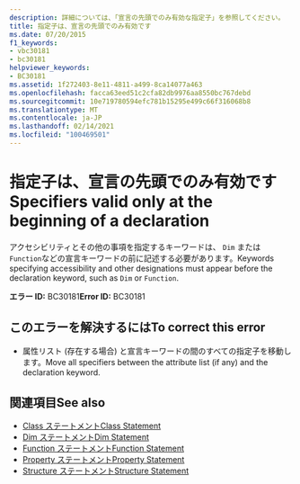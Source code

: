 ```yaml
---
description: 詳細については、「宣言の先頭でのみ有効な指定子」を参照してください。
title: 指定子は、宣言の先頭でのみ有効です
ms.date: 07/20/2015
f1_keywords:
- vbc30181
- bc30181
helpviewer_keywords:
- BC30181
ms.assetid: 1f272403-8e11-4811-a499-8ca14077a463
ms.openlocfilehash: facca63eed51c2cfa82db9976aa8550bc767debd
ms.sourcegitcommit: 10e719780594efc781b15295e499c66f316068b8
ms.translationtype: MT
ms.contentlocale: ja-JP
ms.lasthandoff: 02/14/2021
ms.locfileid: "100469501"
---
```

# <a name="specifiers-valid-only-at-the-beginning-of-a-declaration"></a><span data-ttu-id="27515-103">指定子は、宣言の先頭でのみ有効です</span><span class="sxs-lookup"><span data-stu-id="27515-103">Specifiers valid only at the beginning of a declaration</span></span>

<span data-ttu-id="27515-104">アクセシビリティとその他の事項を指定するキーワードは、 `Dim` または `Function`などの宣言キーワードの前に記述する必要があります。</span><span class="sxs-lookup"><span data-stu-id="27515-104">Keywords specifying accessibility and other designations must appear before the declaration keyword, such as `Dim` or `Function`.</span></span>  
  
 <span data-ttu-id="27515-105">**エラー ID:** BC30181</span><span class="sxs-lookup"><span data-stu-id="27515-105">**Error ID:** BC30181</span></span>  
  
## <a name="to-correct-this-error"></a><span data-ttu-id="27515-106">このエラーを解決するには</span><span class="sxs-lookup"><span data-stu-id="27515-106">To correct this error</span></span>  
  
- <span data-ttu-id="27515-107">属性リスト (存在する場合) と宣言キーワードの間のすべての指定子を移動します。</span><span class="sxs-lookup"><span data-stu-id="27515-107">Move all specifiers between the attribute list (if any) and the declaration keyword.</span></span>  
  
## <a name="see-also"></a><span data-ttu-id="27515-108">関連項目</span><span class="sxs-lookup"><span data-stu-id="27515-108">See also</span></span>

- [<span data-ttu-id="27515-109">Class ステートメント</span><span class="sxs-lookup"><span data-stu-id="27515-109">Class Statement</span></span>](../language-reference/statements/class-statement.md)
- [<span data-ttu-id="27515-110">Dim ステートメント</span><span class="sxs-lookup"><span data-stu-id="27515-110">Dim Statement</span></span>](../language-reference/statements/dim-statement.md)
- [<span data-ttu-id="27515-111">Function ステートメント</span><span class="sxs-lookup"><span data-stu-id="27515-111">Function Statement</span></span>](../language-reference/statements/function-statement.md)
- [<span data-ttu-id="27515-112">Property ステートメント</span><span class="sxs-lookup"><span data-stu-id="27515-112">Property Statement</span></span>](../language-reference/statements/property-statement.md)
- [<span data-ttu-id="27515-113">Structure ステートメント</span><span class="sxs-lookup"><span data-stu-id="27515-113">Structure Statement</span></span>](../language-reference/statements/structure-statement.md)

